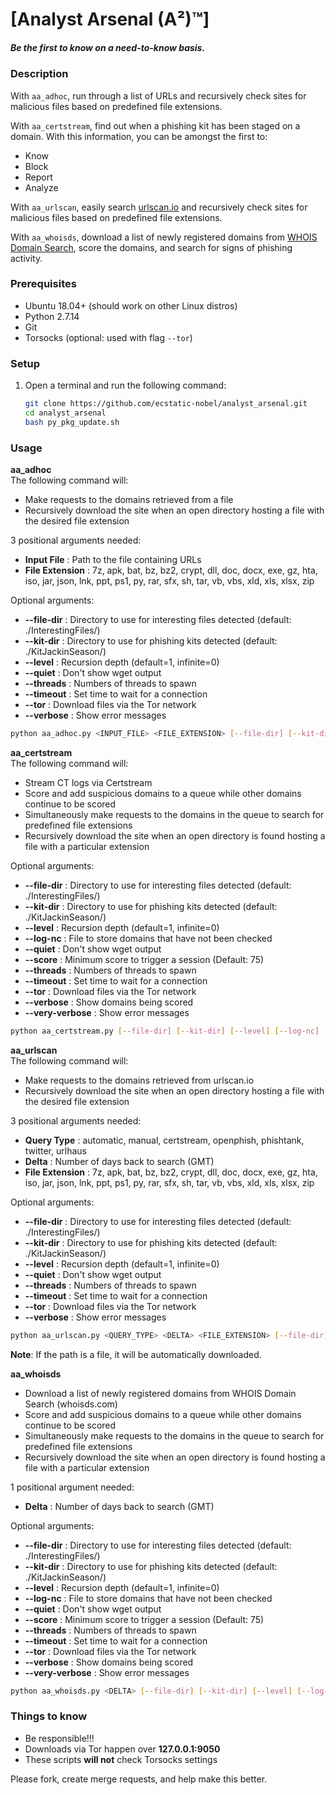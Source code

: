 # [Analyst Arsenal (A²)™]  
##### Be the first to know on a need-to-know basis.  

### Description  
With `aa_adhoc`, run through a list of URLs and recursively check sites for malicious files based on predefined file extensions.  

With `aa_certstream`, find out when a phishing kit has been staged on a domain. With this information, you can be amongst the first to:  
- Know  
- Block  
- Report  
- Analyze  

With `aa_urlscan`, easily search [urlscan.io](https://urlscan.io/) and recursively check sites for malicious files based on predefined file extensions.  

With `aa_whoisds`, download a list of newly registered domains from [WHOIS Domain Search](https://whoisds.com/newly-registered-domains), score the domains, and search for signs of phishing activity.  

### Prerequisites  
- Ubuntu 18.04+ (should work on other Linux distros)  
- Python 2.7.14  
- Git  
- Torsocks (optional: used with flag `--tor`)  

### Setup  
1. Open a terminal and run the following command:  
    ```bash  
    git clone https://github.com/ecstatic-nobel/analyst_arsenal.git  
    cd analyst_arsenal  
    bash py_pkg_update.sh  
    ```  

### Usage  
**aa_adhoc**  
The following command will:  
- Make requests to the domains retrieved from a file  
- Recursively download the site when an open directory hosting a file with the desired file extension  

3 positional arguments needed:  
- **Input File**     : Path to the file containing URLs  
- **File Extension** : 7z, apk, bat, bz, bz2, crypt, dll, doc, docx, exe, gz, hta, iso, jar, json, lnk, ppt, ps1, py, rar, sfx, sh, tar, vb, vbs, xld, xls, xlsx, zip  

Optional arguments:  
- **--file-dir** : Directory to use for interesting files detected (default: ./InterestingFiles/)  
- **--kit-dir**  : Directory to use for phishing kits detected (default: ./KitJackinSeason/)  
- **--level**    : Recursion depth (default=1, infinite=0)  
- **--quiet**    : Don't show wget output  
- **--threads**  : Numbers of threads to spawn  
- **--timeout**  : Set time to wait for a connection  
- **--tor**      : Download files via the Tor network  
- **--verbose**  : Show error messages  

```bash  
python aa_adhoc.py <INPUT_FILE> <FILE_EXTENSION> [--file-dir] [--kit-dir] [--level] [--quiet] [--threads] [--timeout] [--tor] [--verbose]  
```  

**aa_certstream**  
The following command will:  
- Stream CT logs via Certstream  
- Score and add suspicious domains to a queue while other domains continue to be scored  
- Simultaneously make requests to the domains in the queue to search for predefined file extensions  
- Recursively download the site when an open directory is found hosting a file with a particular extension  

Optional arguments:  
- **--file-dir**     : Directory to use for interesting files detected (default: ./InterestingFiles/)  
- **--kit-dir**      : Directory to use for phishing kits detected (default: ./KitJackinSeason/)  
- **--level**        : Recursion depth (default=1, infinite=0)  
- **--log-nc**       : File to store domains that have not been checked  
- **--quiet**        : Don't show wget output  
- **--score**        : Minimum score to trigger a session (Default: 75)  
- **--threads**      : Numbers of threads to spawn  
- **--timeout**      : Set time to wait for a connection  
- **--tor**          : Download files via the Tor network  
- **--verbose**      : Show domains being scored  
- **--very-verbose** : Show error messages  

```bash  
python aa_certstream.py [--file-dir] [--kit-dir] [--level] [--log-nc] [--quiet] [--score] [--threads] [--timeout] [--tor] [--verbose] [--very-verbose]  
```  

**aa_urlscan**  
The following command will:  
- Make requests to the domains retrieved from urlscan.io  
- Recursively download the site when an open directory hosting a file with the desired file extension  

3 positional arguments needed:  
- **Query Type**     : automatic, manual, certstream, openphish, phishtank, twitter, urlhaus  
- **Delta**          : Number of days back to search (GMT)  
- **File Extension** : 7z, apk, bat, bz, bz2, crypt, dll, doc, docx, exe, gz, hta, iso, jar, json, lnk, ppt, ps1, py, rar, sfx, sh, tar, vb, vbs, xld, xls, xlsx, zip  

Optional arguments:  
- **--file-dir** : Directory to use for interesting files detected (default: ./InterestingFiles/)  
- **--kit-dir**  : Directory to use for phishing kits detected (default: ./KitJackinSeason/)  
- **--level**    : Recursion depth (default=1, infinite=0)  
- **--quiet**    : Don't show wget output  
- **--threads**  : Numbers of threads to spawn  
- **--timeout**  : Set time to wait for a connection  
- **--tor**      : Download files via the Tor network  
- **--verbose**  : Show error messages  

```bash  
python aa_urlscan.py <QUERY_TYPE> <DELTA> <FILE_EXTENSION> [--file-dir] [--kit-dir] [--level] [--quiet] [--threads] [--timeout] [--tor] [--verbose]  
```  
**Note**: If the path is a file, it will be automatically downloaded.  

**aa_whoisds**  
- Download a list of newly registered domains from WHOIS Domain Search (whoisds.com)  
- Score and add suspicious domains to a queue while other domains continue to be scored  
- Simultaneously make requests to the domains in the queue to search for predefined file extensions  
- Recursively download the site when an open directory is found hosting a file with a particular extension  

1 positional argument needed:  
- **Delta** : Number of days back to search (GMT)  

Optional arguments:  
- **--file-dir**     : Directory to use for interesting files detected (default: ./InterestingFiles/)  
- **--kit-dir**      : Directory to use for phishing kits detected (default: ./KitJackinSeason/)  
- **--level**        : Recursion depth (default=1, infinite=0)  
- **--log-nc**       : File to store domains that have not been checked  
- **--quiet**        : Don't show wget output  
- **--score**        : Minimum score to trigger a session (Default: 75)  
- **--threads**      : Numbers of threads to spawn  
- **--timeout**      : Set time to wait for a connection  
- **--tor**          : Download files via the Tor network  
- **--verbose**      : Show domains being scored  
- **--very-verbose** : Show error messages  

```bash  
python aa_whoisds.py <DELTA> [--file-dir] [--kit-dir] [--level] [--log-nc] [--quiet] [--score] [--threads] [--timeout] [--tor] [--verbose] [--very-verbose]  
```  

### Things to know  
- Be responsible!!!  
- Downloads via Tor happen over **127.0.0.1:9050**  
- These scripts **will not** check Torsocks settings  

Please fork, create merge requests, and help make this better.  

